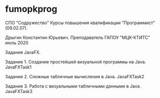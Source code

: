 # fumopkprog
СПО "Содружество" Курсы повышения квалификации "Программист" (09.02.07). 

Дрыгин Константин Юрьевич. Преподаватель ГАПОУ "МЦК-КТИТС"
июль 2020



Задания JavaFX. 

Задание 1. Создание простейшей визуальной программы на Java.
JavaFXTask1

Задание 2. Сложные табличные вычисления в Java.
JavaFXTask2

Задание 3. Работа с визуальными табличными данными в Java.
JavaFXTask3
